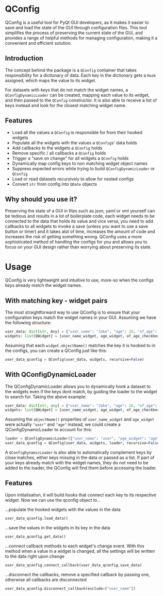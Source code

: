 # QConfig
QConfig is a useful tool for PyQt GUI developers, as it makes it easier to save and load the state of the GUI through configuration files. This tool simplifies the process of preserving the current state of the GUI, and provides a range of helpful methods for managing configuration, making it a convenient and efficient solution.

## Introduction
The concept behind the package is a `QConfig` container that takes responsibility for a dictionary of data. Each key in the dictionary gets a `Hook` assigned, which maps the value to its widget.

For datasets with keys that do not match the widget names, a `QConfigDynamicLoader` can be created, mapping each value to its widget, and then passed to the `QConfig` constructor. It is also able to receive a list of keys instead and look for the closest matching widget name.

## Features
- Load all the values a `QConfig` is responsible for from their hooked widgets
- Populate all the widgets with the values a `QConfig`s' data holds
- Add callbacks to the widgets a `QConfig` holds
- Remove specific / all callbacks a `QConfig` holds
- Trigger a "save on change" for all widgets a `QConfig` holds
- Dynamically map config keys to non matching widget object names
- Suppress expected errors while trying to build `QConfigDynamicLoader` or `QConfig`
- Load or read datasets recursively to allow for nested configs
- Convert `str` from config into `QDate` objects

## Why should you use it?
Preserving the state of a GUI in files such as json, yaml or xml yourself can be tedious and results in a lot of boilerplate code, each widget needs to be connected to the data that holds its value and vice versa, you need to add callbacks to all widgets to invoke a save (unless you want to use a save button or timer) and it takes alot of time, increases the amount of code and increases the risk of getting something wrong. QConfig uses a more sophisticated method of handling the configs for you and allows you to focus on your GUI design rather than worrying about preserving its state.

# Usage
QConfig is very lightweight and intuitive to use, more-so when the configs keys already match the widget names.
## With matching key - widget pairs
The most straightforward way to use QConfig is to ensure that your configuration keys match the widget names in your GUI. Assuming we have the following structure:
```py
user_data: dict[str, Any] = {"user_name": "Jake", "age": 18, "of_age": True, "IQ": 10}
widgets: list[QWidget] = [user_name_widget, age_widget, of_age_checkbox, iq_spinbox]
```

Assuming that each `widget.objectName()` matches the key it is hooked to in the configs, you can create a QConfig just like this:
```py
user_data_qconfig = QConfig(user_data, widgets, recursive=False)
```
## With QConfigDynamicLoader
The QConfigDynamicLoader allows you to dynamically hook a dataset to the widgets even if the keys dont match, by guiding the loader to the widget to search for.
Taking the above example:
```py
user_data: dict[str, any] = {"user_name": "Jake", "age": 18, "of_age": True, "IQ": 10}
widgets: list[QWidget] = [user_name_widget, age_widget, of_age_checkbox, iq_spinbox]
```
Assuming the `objectName()` properties of `user_name_widget` and `age_widget` were actually `"user"` and `"age"` instead, we could create a QConfigDynamicLoader to account for this:
```py
loader = QConfigDynamicLoader({"user_name": "user", "age_widget": "age"}, show_build=True)
user_data_qconfig = QConfig(user_data, widgets, loader, recursive=False)
```
A `QConfigDynamicLoader` is also able to automatically complement keys by close matches, either keys missing in the data or passed as a list. If part of your keys already match with the widget names, they do not need to be added to the loader, the QConfig will find them before accessing the loader.

## Features

Upon initialisation, it will build hooks that connect each key to its respective widget. Now we can use the qconfig object to...

...populate the hooked widgets with the values in the data
```py
user_data_qconfig.load_data()
```
...save the values in the widgets in its key in the data
```py
user_data_qconfig.get_data()
```
...connect callback methods to each widget's change event. With this method when a value in a widget is changed, all the settings will be written to the data right upon change
```py
user_data_qconfig.connect_callback(user_data_qconfig.save_data)
```
...disconnect the callbacks, remove a specified callback by passing one, otherwise all callbacks are disconnected
```py
user_data_qconfig.disconnect_callback(exclude=["user_name"])
```
